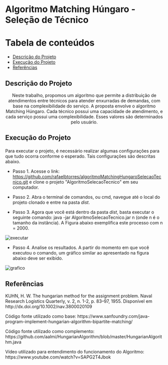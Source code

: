 # Algoritmo Matching Húngaro - Seleção de Técnico

Tabela de conteúdos
=================
<!--ts-->
   * [Descrição do Projeto](#Descrição-do-Projeto)
   * [Execução do Projeto](#execução)
   * [Referências](#referências)
<!--te-->

## Descrição do Projeto

<p align="center"> Neste trabalho, propomos um algoritmo que permite a distribuição de atendimentos entre técnicos para atender enxurradas de demandas, com base na complexibilidade do serviço. A proposta envolve o algoritmo Matching Húngaro. Cada técnico possui uma capacidade de atendimento, e cada serviço possui uma complexibilidade. Esses valores são determinados pelo usuário.

## Execução do Projeto </p>

<p> Para executar o projeto, é necessário realizar algumas configurações para que tudo ocorra conforme o esperado. Tais configurações são descritas abaixo.
  
  * Passo 1. Acesse o link:  https://github.com/rafaelbtorres/algoritmoMatchingHungaroSelecaoTecnico.git e clone o projeto "AlgoritmoSelecaoTecnico"  em seu computador.
  
  * Passo 2. Abra o terminal de comandos, ou cmd, navegue até o local do projeto clonado e entre na pasta *dist*. 
  
  * Passo 3. Agora que você está dentro da pasta *dist*, basta executar o seguinte comando: java -jar AlgoritmoSelecaoTecnico.jar n (onde n é o tamanho da instância).
  A Figura abaixo exemplifica este processo com n = 2000. 
  <img alt="executar" title="#Exemplo de execução" src="https://github.com/rafaelbtorres/algoritmoMathingUngaroSelecaoTecnico/blob/master/imgs/executar.png?raw=true" />

  * Passo 4. Analise os resultados. A partir do momento em que você executou o comando, um gráfico similar ao apresentado na figura abaixo deve ser exibido.
  <img alt="grafico" title="#Exemplo de gráfico resultante" src="https://github.com/rafaelbtorres/algoritmoMathingUngaroSelecaoTecnico/blob/master/imgs/analitica2.png?raw=true" />
</p>

## Referências
<p>KUHN, H. W. The hungarian method for the assignment problem. Naval Research Logistics Quarterly, v. 2, n. 1-2, p. 83–97, 1955. Disponível em http://dx.doi.org/10.1002/nav.3800020109</p>

<p>Código fonte utilizado como base: https://www.sanfoundry.com/java-program-implement-hungarian-algorithm-bipartite-matching/ </p>


<p>Código fonte utilizado como complemento: https://github.com/aalmi/HungarianAlgorithm/blob/master/HungarianAlgorithm.java</p>


<p>Vídeo utilizado para entendimento do funcionamento do Algoritmo: https://www.youtube.com/watch?v=SAPG2T4Jbok</p>

